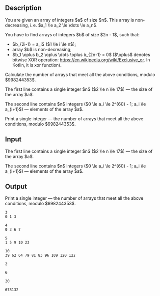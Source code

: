 ## Description

<div><p>You are given an array of integers $a$ of size $n$. This array is non-decreasing, i. e. $a_1 \le a_2 \le \dots \le a_n$.</p><p>You have to find arrays of integers $b$ of size $2n - 1$, such that:</p><ul> <li> $b_{2i-1} = a_i$ ($1 \le i \le n$); </li><li> array $b$ is non-decreasing; </li><li> $b_1 \oplus b_2 \oplus \dots \oplus b_{2n-1} = 0$ ($\oplus$ denotes bitwise XOR operation: <a href="https://en.wikipedia.org/wiki/Exclusive_or">https://en.wikipedia.org/wiki/Exclusive_or</a>. In Kotlin, it is <span class="tex-font-style-tt">xor</span> function). </li></ul><p>Calculate the number of arrays that meet all the above conditions, modulo $998244353$.</p></div><div class="input-specification"><p>The first line contains a single integer $n$ ($2 \le n \le 17$) — the size of the array $a$.</p><p>The second line contains $n$ integers ($0 \le a_i \le 2^{60} - 1; a_i \le a_{i+1}$) — elements of the array $a$.</p></div><div class="output-specification"><p>Print a single integer — the number of arrays that meet all the above conditions, modulo $998244353$.</p></div>

## Input

<p>The first line contains a single integer $n$ ($2 \le n \le 17$) — the size of the array $a$.</p><p>The second line contains $n$ integers ($0 \le a_i \le 2^{60} - 1; a_i \le a_{i+1}$) — elements of the array $a$.</p>

## Output

<p>Print a single integer — the number of arrays that meet all the above conditions, modulo $998244353$.</p>





```input1
3
0 1 3
```




```input2
4
0 3 6 7
```




```input3
5
1 5 9 10 23
```




```input4
10
39 62 64 79 81 83 96 109 120 122
```




```output1
2
```




```output2
6
```




```output3
20
```




```output4
678132
```


